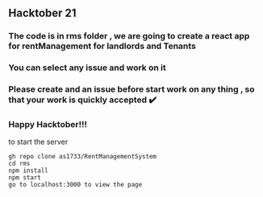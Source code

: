 ## Hacktober 21 

### The code is in rms folder , we are going to create a react app for rentManagement for landlords and Tenants

### You can select any issue and work on it 
### Please create and an issue before start work on any thing , so that your work is quickly accepted :heavy_check_mark: 

### Happy Hacktober!!!

to start the server 

```
gh repo clone as1733/RentManagementSystem
cd rms 
npm install
npm start 
go to localhost:3000 to view the page
```

